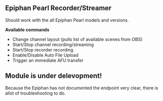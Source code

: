 ## Epiphan Pearl Recorder/Streamer
Should work with the all Epiphan Pearl models and versions.

**Available commands**

* Change channel layout (pulls list of available scenes from OBS)
* Start/Stop channel recording/streaming
* Start/Stop recorder recording
* Enable/Disable Auto File Upload
* Trigger an immediate AFU transfer


## Module is under delevopment!
Because the Epiphan has not documented the endpoint very clear,
there is allot of troubleshooting to do.

